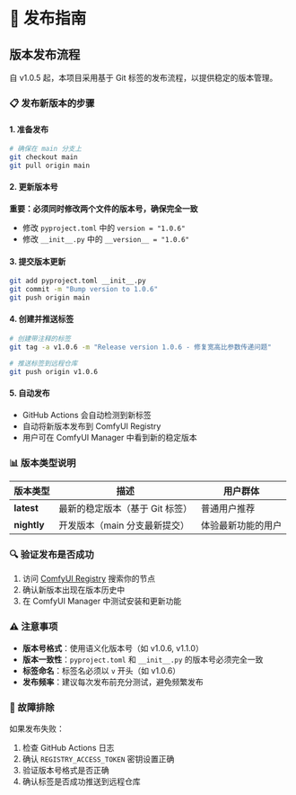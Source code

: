 # 🚀 发布指南

## 版本发布流程

自 v1.0.5 起，本项目采用基于 Git 标签的发布流程，以提供稳定的版本管理。

### 📋 发布新版本的步骤

#### 1. 准备发布

```bash
# 确保在 main 分支上
git checkout main
git pull origin main
```

#### 2. 更新版本号

**重要：必须同时修改两个文件的版本号，确保完全一致**

- 修改 `pyproject.toml` 中的 `version = "1.0.6"`
- 修改 `__init__.py` 中的 `__version__ = "1.0.6"`

#### 3. 提交版本更新

```bash
git add pyproject.toml __init__.py
git commit -m "Bump version to 1.0.6"
git push origin main
```

#### 4. 创建并推送标签

```bash
# 创建带注释的标签
git tag -a v1.0.6 -m "Release version 1.0.6 - 修复宽高比参数传递问题"

# 推送标签到远程仓库
git push origin v1.0.6
```

#### 5. 自动发布

- GitHub Actions 会自动检测到新标签
- 自动将新版本发布到 ComfyUI Registry
- 用户可在 ComfyUI Manager 中看到新的稳定版本

### 📊 版本类型说明

| 版本类型 | 描述 | 用户群体 |
|---------|------|---------|
| **latest** | 最新的稳定版本（基于 Git 标签） | 普通用户推荐 |
| **nightly** | 开发版本（main 分支最新提交） | 体验最新功能的用户 |

### 🔍 验证发布是否成功

1. 访问 [ComfyUI Registry](https://registry.comfy.org/) 搜索你的节点
2. 确认新版本出现在版本历史中
3. 在 ComfyUI Manager 中测试安装和更新功能

### ⚠️ 注意事项

- **版本号格式**：使用语义化版本号（如 v1.0.6, v1.1.0）
- **版本一致性**：`pyproject.toml` 和 `__init__.py` 的版本号必须完全一致
- **标签命名**：标签名必须以 `v` 开头（如 v1.0.6）
- **发布频率**：建议每次发布前充分测试，避免频繁发布

### 🐛 故障排除

如果发布失败：

1. 检查 GitHub Actions 日志
2. 确认 `REGISTRY_ACCESS_TOKEN` 密钥设置正确
3. 验证版本号格式是否正确
4. 确认标签是否成功推送到远程仓库
